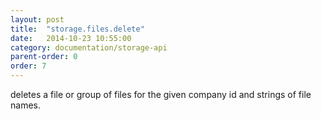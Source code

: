 ```yaml
---
layout: post
title:  "storage.files.delete"
date:   2014-10-23 10:55:00
category: documentation/storage-api
parent-order: 0
order: 7
---
```


deletes a file or group of files for the given company id and strings of file names.
